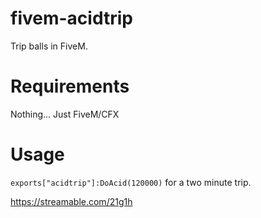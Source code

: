 # fivem-acidtrip
Trip balls in FiveM.

# Requirements
Nothing... Just FiveM/CFX

# Usage
`exports["acidtrip"]:DoAcid(120000)` for a two minute trip.

https://streamable.com/21g1h
